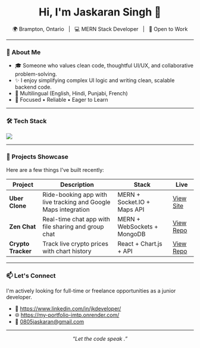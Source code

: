 <h1 align="center">Hi, I'm Jaskaran Singh 👋</h1>

<p align="center">
  🌍  Brampton, Ontario &nbsp;&nbsp;|&nbsp;&nbsp; 💻 MERN Stack Developer &nbsp;&nbsp;|&nbsp;&nbsp; 🔄 Open to Work
</p>

---

### 🧠 About Me

- 🎓 Someone who values clean code, thoughtful UI/UX, and collaborative problem-solving.
- ✨ I enjoy simplifying complex UI logic and writing clean, scalable backend code.
- 💬 Multilingual (English, Hindi, Punjabi, French)
- 🧩 Focused • Reliable • Eager to Learn

---

### 🛠️ Tech Stack

<div align="left">
  <img src="https://skillicons.dev/icons?i=react,nodejs,express,mongodb,js,html,css,tailwind,vite,github,vscode" />
</div>

---

### 🚀 Projects Showcase

Here are a few things I've built recently:

| Project | Description | Stack | Live |
|--------|-------------|-------|------|
| **Uber Clone** | Ride-booking app with live tracking and Google Maps integration | MERN + Socket.IO + Maps API | [View Site](https://uber-clone-frontend-24jd.onrender.com) |
| **Zen Chat** | Real-time chat app with file sharing and group chat | MERN + WebSockets + MongoDB | [View Repo](https://github.com/Jaskaran-Singh99/Zen-chat-final) |
| **Crypto Tracker** | Track live crypto prices with chart history | React + Chart.js + API | [View Repo](https://github.com/Jaskaran-Singh99/crypto-tracker) |

---



### 📫 Let's Connect

I'm actively looking for full-time or freelance opportunities as a junior developer.

<!-- Add these later -->
- 💼 https://www.linkedin.com/in/jkdeveloper/
- 🌐 https://my-portfolio-imtp.onrender.com/
- 📧 0805jaskaran@gmail.com

---

<p align="center">
  <i>“Let the code speak .”</i>
</p>
